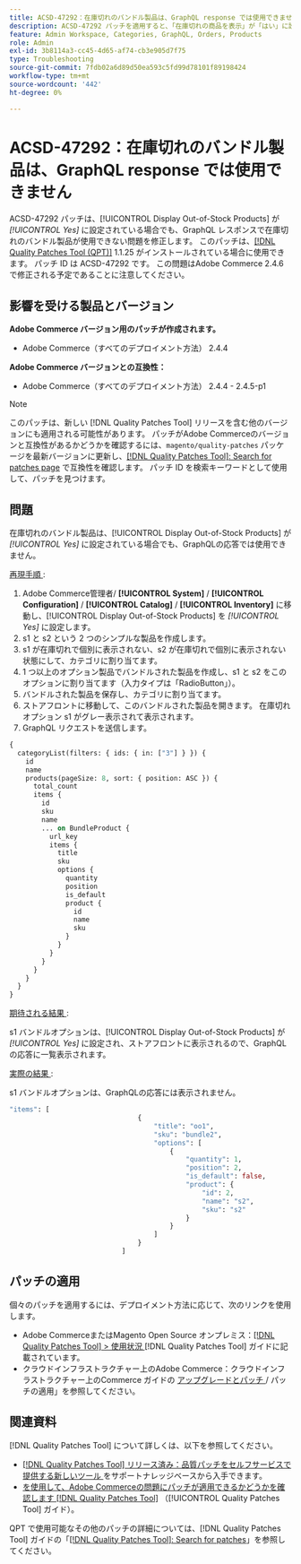 ```yaml
---
title: ACSD-47292：在庫切れのバンドル製品は、GraphQL response では使用できません
description: ACSD-47292 パッチを適用すると、「在庫切れの商品を表示」が「はい」に設定されている場合でも、GraphQL レスポンスで在庫切れのバンドル商品が利用できないAdobe Commerceの問題を修正できます。
feature: Admin Workspace, Categories, GraphQL, Orders, Products
role: Admin
exl-id: 3b8114a3-cc45-4d65-af74-cb3e905d7f75
type: Troubleshooting
source-git-commit: 7fdb02a6d89d50ea593c5fd99d78101f89198424
workflow-type: tm+mt
source-wordcount: '442'
ht-degree: 0%

---
```


# ACSD-47292：在庫切れのバンドル製品は、GraphQL response では使用できません

ACSD-47292 パッチは、[!UICONTROL Display Out-of-Stock Products] が *[!UICONTROL Yes]* に設定されている場合でも、GraphQL レスポンスで在庫切れのバンドル製品が使用できない問題を修正します。 このパッチは、[[!DNL Quality Patches Tool (QPT)]](https://experienceleague.adobe.com/ja/docs/commerce-operations/tools/quality-patches-tool/quality-patches-tool-to-self-serve-quality-patches) 1.1.25 がインストールされている場合に使用できます。 パッチ ID は ACSD-47292 です。 この問題はAdobe Commerce 2.4.6 で修正される予定であることに注意してください。

## 影響を受ける製品とバージョン

**Adobe Commerce バージョン用のパッチが作成されます。**

* Adobe Commerce（すべてのデプロイメント方法） 2.4.4

**Adobe Commerce バージョンとの互換性：**

* Adobe Commerce（すべてのデプロイメント方法） 2.4.4 - 2.4.5-p1

>[!NOTE]
>
>このパッチは、新しい [!DNL Quality Patches Tool] リリースを含む他のバージョンにも適用される可能性があります。 パッチがAdobe Commerceのバージョンと互換性があるかどうかを確認するには、`magento/quality-patches` パッケージを最新バージョンに更新し、[[!DNL Quality Patches Tool]: Search for patches page](https://experienceleague.adobe.com/tools/commerce-quality-patches/index.html?lang=ja) で互換性を確認します。 パッチ ID を検索キーワードとして使用して、パッチを見つけます。

## 問題

在庫切れのバンドル製品は、[!UICONTROL Display Out-of-Stock Products] が *[!UICONTROL Yes]* に設定されている場合でも、GraphQLの応答では使用できません。

<u> 再現手順 </u>:

1. Adobe Commerce管理者/ **[!UICONTROL System]** / **[!UICONTROL Configuration]** / **[!UICONTROL Catalog]** / **[!UICONTROL Inventory]** に移動し、[!UICONTROL Display Out-of-Stock Products] を *[!UICONTROL Yes]* に設定します。
1. s1 と s2 という 2 つのシンプルな製品を作成します。
1. s1 が在庫切れで個別に表示されない、s2 が在庫切れで個別に表示されない状態にして、カテゴリに割り当てます。
1. 1 つ以上のオプション製品でバンドルされた製品を作成し、s1 と s2 をこのオプションに割り当てます（入力タイプは「RadioButton」）。
1. バンドルされた製品を保存し、カテゴリに割り当てます。
1. ストアフロントに移動して、このバンドルされた製品を開きます。 在庫切れオプション s1 がグレー表示されて表示されます。
1. GraphQL リクエストを送信します。

```GraphQL
{
  categoryList(filters: { ids: { in: ["3"] } }) {
    id
    name
    products(pageSize: 8, sort: { position: ASC }) {
      total_count
      items {
        id
        sku
        name
        ... on BundleProduct {
          url_key
          items {
            title
            sku
            options {
              quantity
              position
              is_default
              product {
                id
                name
                sku
              }
            }
          }
        }
      }
    }
  }
}
```

<u> 期待される結果 </u>:

s1 バンドルオプションは、[!UICONTROL Display Out-of-Stock Products] が *[!UICONTROL Yes]* に設定され、ストアフロントに表示されるので、GraphQLの応答に一覧表示されます。

<u> 実際の結果 </u>:

s1 バンドルオプションは、GraphQLの応答には表示されません。

```GraphQL
"items": [
                                {
                                    "title": "oo1",
                                    "sku": "bundle2",
                                    "options": [
                                        {
                                            "quantity": 1,
                                            "position": 2,
                                            "is_default": false,
                                            "product": {
                                                "id": 2,
                                                "name": "s2",
                                                "sku": "s2"
                                            }
                                        }
                                    ]
                                }
                            ]
```

## パッチの適用

個々のパッチを適用するには、デプロイメント方法に応じて、次のリンクを使用します。

* Adobe CommerceまたはMagento Open Source オンプレミス：[[!DNL Quality Patches Tool] > 使用状況 ](/help/tools/quality-patches-tool/usage.md) [!DNL Quality Patches Tool] ガイドに記載されています。
* クラウドインフラストラクチャー上のAdobe Commerce：クラウドインフラストラクチャー上のCommerce ガイドの [ アップグレードとパッチ ](https://experienceleague.adobe.com/docs/commerce-cloud-service/user-guide/develop/upgrade/apply-patches.html?lang=ja)/ パッチの適用」を参照してください。

## 関連資料

[!DNL Quality Patches Tool] について詳しくは、以下を参照してください。

* [[!DNL Quality Patches Tool]  リリース済み：品質パッチをセルフサービスで提供する新しいツール ](https://experienceleague.adobe.com/ja/docs/commerce-operations/tools/quality-patches-tool/quality-patches-tool-to-self-serve-quality-patches) をサポートナレッジベースから入手できます。
* [ を使用して、Adobe Commerceの問題にパッチが適用できるかどうかを確認します  [!DNL Quality Patches Tool]](/help/tools/quality-patches-tool/patches-available-in-qpt/check-patch-for-magento-issue-with-magento-quality-patches.md) （[!UICONTROL Quality Patches Tool] ガイド）。


QPT で使用可能なその他のパッチの詳細については、[!DNL Quality Patches Tool] ガイドの「[[!DNL Quality Patches Tool]: Search for patches](https://experienceleague.adobe.com/tools/commerce-quality-patches/index.html?lang=ja)」を参照してください。
